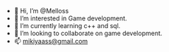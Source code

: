 - 👋 Hi, I’m @Melloss
- 👀 I’m interested in Game development.
- 🌱 I’m currently learning c++ and sql.
- 💞️ I’m looking to collaborate on game development.
- 📫 mikiyaass@gmail.com

<!---
Melloss/Melloss is a ✨ special ✨ repository because its `README.md` (this file) appears on your GitHub profile.
You can click the Preview link to take a look at your changes.
--->

